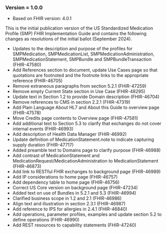 ### Version = 1.0.0
- Based on FHIR version: 4.0.1

This is the initial publication version of the US Standardized Medication Profile (SMP) FHIR Implementation Guide and contains the following changes as resolutions of the initial ballot (September 2024).

- Updates to the description and purpose of the profiles for SMPMedication, SMPMedicationList, SMPMedicationAdministration, SMPMedicationStatement, SMPBundle and SMPBundleTransaction (FHIR-47580)
- Add References section to document, update Use Cases page so that quotations are footnoted and the footnote links to the appropriate reference (FHIR-46705)
- Remove extraneous paragraphs from section 5.2.1 (FHIR-47259)
- Remove empty Current State section in Use Case (FHIR-48295)
- Update text in Section 1.2 to provide Domain description (FHIR-46704)
- Remove references to CMS in section 2.2.1 (FHIR-47319)
- Add Plain Language About HL7 and About this Guide to overview page (FHIR-47578)
- Move Credits page contents to Overview page (FHIR-47581)
- Add additional text to Section 5.3 to clarify that exchanges do not cover internal events (FHIR-46993)
- Add description of Health Data Manager (FHIR-46992)
- Update definition of MedicationStatement.note to indicate capturing supply duration (FHIR-47717)
- Added preamble text to Domains page to clarify purpose (FHIR-46988)
- Add contrast of MedicationStatement and MedicationRequest/MedicationAdministration to MedicationStatement (FHIR-46873)
- Add link to RESTful FHIR exchanges to background page (FHIR-46989)
- Add IP considerations to home page (FHIR-46757)
- Add dependency table to home page (FHIR-46756)
- Correct US Core version on background page (FHIR-47234)
- Added text on use of Bundles in 5.2.1 and 5.3 (FHIR-46994)
- Clarified business scope in 1.2 and 2.1 (FHIR-46986)
- Align text and illustration in section 2.3.1 (FHIR-46987)
- Add reference to IPS for allergies in 2.4.1 (FHIR-46840)
- Add operations, parameter profiles, examples and update section 5.2 to define operations (FHIR-46990)
- Add REST resources to capability statements (FHIR-47240)